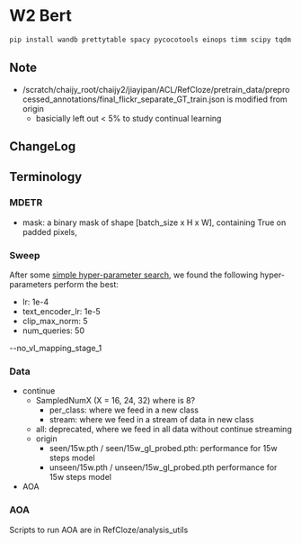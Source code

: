 # W2 Bert

``` bash
pip install wandb prettytable spacy pycocotools einops timm scipy tqdm
```
## Note
- /scratch/chaijy_root/chaijy2/jiayipan/ACL/RefCloze/pretrain_data/preprocessed_annotations/final_flickr_separate_GT_train.json is modified from origin
    - basicially left out < 5% to study continual learning


## ChangeLog 

## Terminology
### MDETR
- mask: a binary mask of shape [batch_size x H x W], containing True on padded pixels, 

### Sweep
After some [simple hyper-parameter search](https://wandb.ai/jiayipan/RefCloze/sweeps/tud7cuf5?workspace=user-jiayipan), we found the following hyper-parameters perform the best:
- lr: 1e-4
- text_encoder_lr: 1e-5
- clip_max_norm: 5 
- num_queries: 50

<!-- TODO check if reducing dim is working -->
--no_vl_mapping_stage_1

### Data

- continue
    - SampledNumX (X = 16, 24, 32) where is 8?
        - per_class: where we feed in a new class
        - stream: where we feed in a stream of data in new class
    - all: deprecated, where we feed in all data without continue streaming
    - origin
        - seen/15w.pth / seen/15w_gl_probed.pth: performance for 15w steps model
        - unseen/15w.pth / unseen/15w_gl_probed.pth performance for 15w steps model
- AOA

### AOA
Scripts to run AOA are in RefCloze/analysis_utils